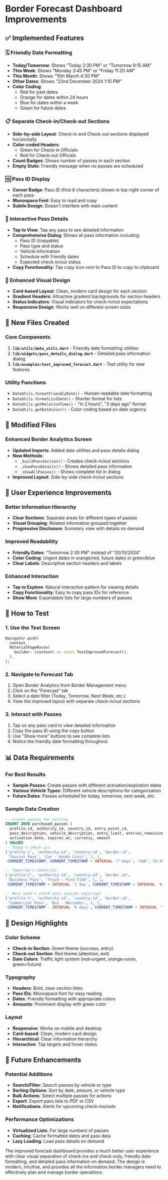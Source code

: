 # Border Forecast Dashboard Improvements

## ✅ Implemented Features

### 🗓️ Friendly Date Formatting
- **Today/Tomorrow**: Shows "Today 2:30 PM" or "Tomorrow 9:15 AM"
- **This Week**: Shows "Monday 3:45 PM" or "Friday 11:20 AM"
- **This Month**: Shows "15th March 4:30 PM"
- **Other Dates**: Shows "22nd December 2024 1:15 PM"
- **Color Coding**: 
  - Red for past dates
  - Orange for dates within 24 hours
  - Blue for dates within a week
  - Green for future dates

### 📋 Separate Check-in/Check-out Sections
- **Side-by-side Layout**: Check-in and Check-out sections displayed horizontally
- **Color-coded Headers**: 
  - Green for Check-in Officials
  - Red for Check-out Officials
- **Count Badges**: Shows number of passes in each section
- **Empty State**: Friendly message when no passes are scheduled

### 🆔 Pass ID Display
- **Corner Badge**: Pass ID (first 8 characters) shown in top-right corner of each pass
- **Monospace Font**: Easy to read and copy
- **Subtle Design**: Doesn't interfere with main content

### 📱 Interactive Pass Details
- **Tap to View**: Tap any pass to see detailed information
- **Comprehensive Dialog**: Shows all pass information including:
  - Pass ID (copyable)
  - Pass type and status
  - Vehicle information
  - Schedule with friendly dates
  - Expected check-in/out status
- **Copy Functionality**: Tap copy icon next to Pass ID to copy to clipboard

### 🎨 Enhanced Visual Design
- **Card-based Layout**: Clean, modern card design for each section
- **Gradient Headers**: Attractive gradient backgrounds for section headers
- **Status Indicators**: Visual indicators for check-in/out expectations
- **Responsive Design**: Works well on different screen sizes

## 📁 New Files Created

### Core Components
1. **`lib/utils/date_utils.dart`** - Friendly date formatting utilities
2. **`lib/widgets/pass_details_dialog.dart`** - Detailed pass information dialog
3. **`lib/examples/test_improved_forecast.dart`** - Test utility for new features

### Utility Functions
- `DateUtils.formatFriendlyDate()` - Human-readable date formatting
- `DateUtils.formatListDate()` - Shorter format for lists
- `DateUtils.getRelativeTime()` - "In 2 hours", "3 days ago" format
- `DateUtils.getDateColor()` - Color coding based on date urgency

## 🔧 Modified Files

### Enhanced Border Analytics Screen
- **Updated Imports**: Added date utilities and pass details dialog
- **New Methods**: 
  - `_buildPassSection()` - Creates check-in/out sections
  - `_showPassDetails()` - Shows detailed pass information
  - `_showAllPasses()` - Shows complete list in dialog
- **Improved Layout**: Side-by-side check-in/out sections

## 🎯 User Experience Improvements

### Better Information Hierarchy
- **Clear Sections**: Separate areas for different types of passes
- **Visual Grouping**: Related information grouped together
- **Progressive Disclosure**: Summary view with details on demand

### Improved Readability
- **Friendly Dates**: "Tomorrow 2:30 PM" instead of "20/10/2024"
- **Color Coding**: Urgent dates in orange/red, future dates in green/blue
- **Clear Labels**: Descriptive section headers and labels

### Enhanced Interaction
- **Tap to Explore**: Natural interaction pattern for viewing details
- **Copy Functionality**: Easy to copy pass IDs for reference
- **Show More**: Expandable lists for large numbers of passes

## 🚀 How to Test

### 1. Use the Test Screen
```dart
Navigator.push(
  context,
  MaterialPageRoute(
    builder: (context) => const TestImprovedForecast(),
  ),
);
```

### 2. Navigate to Forecast Tab
1. Open Border Analytics from Border Management menu
2. Click on the "Forecast" tab
3. Select a date filter (Today, Tomorrow, Next Week, etc.)
4. View the improved layout with separate check-in/out sections

### 3. Interact with Passes
1. Tap on any pass card to view detailed information
2. Copy the pass ID using the copy button
3. Use "Show more" buttons to see complete lists
4. Notice the friendly date formatting throughout

## 📊 Data Requirements

### For Best Results
- **Sample Passes**: Create passes with different activation/expiration dates
- **Various Vehicle Types**: Different vehicle descriptions for categorization
- **Future Dates**: Passes scheduled for today, tomorrow, next week, etc.

### Sample Data Creation
```sql
-- Create passes for testing
INSERT INTO purchased_passes (
  profile_id, authority_id, country_id, entry_point_id,
  pass_description, vehicle_description, entry_limit, entries_remaining,
  activation_date, expires_at, currency, amount
) VALUES 
-- Today's check-ins
('profile-1', 'authority-id', 'country-id', 'border-id',
 'Tourist Pass', 'Car - Honda Civic', 1, 1,
 CURRENT_TIMESTAMP, CURRENT_TIMESTAMP + INTERVAL '7 days', 'USD', 50.00),

-- Tomorrow's check-ins
('profile-2', 'authority-id', 'country-id', 'border-id',
 'Business Pass', 'Truck - Ford F150', 1, 1,
 CURRENT_TIMESTAMP + INTERVAL '1 day', CURRENT_TIMESTAMP + INTERVAL '8 days', 'USD', 75.00),

-- Next week's check-outs (passes expiring)
('profile-3', 'authority-id', 'country-id', 'border-id',
 'Commercial Pass', 'Bus - Mercedes', 1, 1,
 CURRENT_TIMESTAMP - INTERVAL '6 days', CURRENT_TIMESTAMP + INTERVAL '7 days', 'USD', 100.00);
```

## 🎨 Design Highlights

### Color Scheme
- **Check-in Section**: Green theme (success, entry)
- **Check-out Section**: Red theme (attention, exit)
- **Date Colors**: Traffic light system (red=urgent, orange=soon, green=future)

### Typography
- **Headers**: Bold, clear section titles
- **Pass IDs**: Monospace font for easy reading
- **Dates**: Friendly formatting with appropriate colors
- **Amounts**: Prominent display with green color

### Layout
- **Responsive**: Works on mobile and desktop
- **Card-based**: Clean, modern card design
- **Hierarchical**: Clear information hierarchy
- **Interactive**: Tap targets and hover states

## 🔮 Future Enhancements

### Potential Additions
- **Search/Filter**: Search passes by vehicle or type
- **Sorting Options**: Sort by date, amount, or vehicle type
- **Bulk Actions**: Select multiple passes for actions
- **Export**: Export pass lists to PDF or CSV
- **Notifications**: Alerts for upcoming check-ins/outs

### Performance Optimizations
- **Virtualized Lists**: For large numbers of passes
- **Caching**: Cache formatted dates and pass data
- **Lazy Loading**: Load pass details on demand

The improved forecast dashboard provides a much better user experience with clear visual separation of check-ins and check-outs, friendly date formatting, and detailed pass information on demand. The design is modern, intuitive, and provides all the information border managers need to effectively plan and manage border operations.